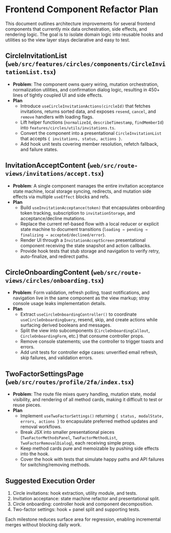 # Frontend Component Refactor Plan

This document outlines architecture improvements for several frontend components that currently mix data orchestration, side effects, and rendering logic. The goal is to isolate domain logic into reusable hooks and utilities so the view layer stays declarative and easy to test.

## CircleInvitationList (`web/src/features/circles/components/CircleInvitationList.tsx`)

- **Problem**: The component owns query wiring, mutation orchestration, normalization utilities, and confirmation dialog logic, resulting in 450+ lines of tightly coupled UI and side effects.
- **Plan**
  - Introduce `useCircleInvitationActions(circleId)` that fetches invitations, returns sorted data, and exposes `resend`, `cancel`, and `remove` handlers with loading flags.
  - Lift helper functions (`normalizeId`, `describeTimestamp`, `findMemberId`) into `features/circles/utils/invitations.ts`.
  - Convert the component into a presentational `CircleInvitationList` that accepts `{ invitations, status, actions }`.
  - Add hook unit tests covering member resolution, refetch fallback, and failure states.

## InvitationAcceptContent (`web/src/route-views/invitations/accept.tsx`)

- **Problem**: A single component manages the entire invitation acceptance state machine, local storage syncing, redirects, and mutation side effects via multiple `useEffect` blocks and refs.
- **Plan**
  - Build `useInvitationAcceptance(token)` that encapsulates onboarding token tracking, subscription to `invitationStorage`, and acceptance/decline mutations.
  - Replace the current ref-based flow with a local reducer or explicit state machine to document transitions (`loading → pending → finalizing → accepted/declined/error`).
  - Render UI through a `InvitationAcceptScreen` presentational component receiving the state snapshot and action callbacks.
  - Provide hook tests that stub storage and navigation to verify retry, auto-finalize, and redirect paths.

## CircleOnboardingContent (`web/src/route-views/circles/onboarding.tsx`)

- **Problem**: Form validation, refresh polling, toast notifications, and navigation live in the same component as the view markup; stray console usage leaks implementation details.
- **Plan**
  - Extract `useCircleOnboardingController()` to coordinate `useCircleOnboardingQuery`, resend, skip, and create actions while surfacing derived booleans and messages.
  - Split the view into subcomponents (`CircleOnboardingCallout`, `CircleOnboardingForm`, etc.) that consume controller props.
  - Remove console statements; use the controller to trigger toasts and errors.
  - Add unit tests for controller edge cases: unverified email refresh, skip failures, and validation errors.

## TwoFactorSettingsPage (`web/src/routes/profile/2fa/index.tsx`)

- **Problem**: The route file mixes query handling, mutation state, modal visibility, and rendering of all method cards, making it difficult to test or reuse pieces.
- **Plan**
  - Implement `useTwoFactorSettings()` returning `{ status, modalState, errors, actions }` to encapsulate preferred method updates and removal workflows.
  - Break JSX into smaller presentational pieces (`TwoFactorMethodsPanel`, `TwoFactorMethodList`, `TwoFactorRemovalDialog`), each receiving simple props.
  - Keep method cards pure and memoizable by pushing side effects into the hook.
  - Cover the hook with tests that simulate happy paths and API failures for switching/removing methods.

## Suggested Execution Order

1. Circle invitations: hook extraction, utility module, and tests.
2. Invitation acceptance: state machine refactor and presentational split.
3. Circle onboarding: controller hook and component decomposition.
4. Two-factor settings: hook + panel split and supporting tests.

Each milestone reduces surface area for regression, enabling incremental merges without blocking daily work.
